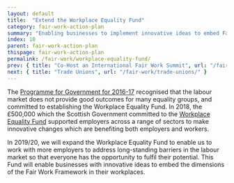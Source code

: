 ```yaml
---
layout: default
title:  "Extend the Workplace Equality Fund"
category: fair-work-action-plan
summary: "Enabling businesses to implement innovative ideas to embed Fair Work."
index: 10
parent: fair-work-action-plan
thispage: fair-work-action-plan
permalink: /fair-work/workplace-equality-fund/
prev: { title: "Co-Host an International Fair Work Summit", url: "/fair-work/fair-work-summit/" }
next: { title: "Trade Unions", url: "/fair-work/trade-unions/" }
---
```


The [Programme for Government for 2016-17](https://www.gov.scot/publications/plan-scotland-scottish-governments-programme-scotland-2016-17/) recognised that the labour market does not provide good outcomes for many equality groups, and committed to establishing the Workplace Equality Fund. In 2018, the £500,000 which the Scottish Government committed to the [Workplace Equality Fund](https://www.impactfundingpartners.com/our-funds/workplace-equality-fund) supported employers across a range of sectors to make innovative changes which are benefiting both employers and workers. 

In 2019/20, we will expand the Workplace Equality Fund to enable us to work with more employers to address long-standing barriers in the labour market so that everyone has the opportunity to fulfil their potential.  This Fund will enable businesses with innovative ideas to embed the dimensions of the Fair Work Framework in their workplaces.
